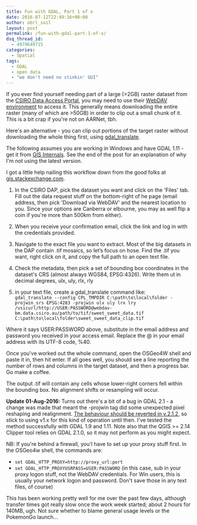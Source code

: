 ```yaml
---
title: Fun with GDAL, Part 1 of x
date: 2016-07-12T22:49:16+00:00
author: obrl_soil
layout: post
permalink: /fun-with-gdal-part-1-of-x/
dsq_thread_id:
  - 4979649715
categories:
  - Spatial
tags:
  - GDAL
  - open data
  - "we don't need no stinkin' GUI"
---
```

If you ever find yourself needing part of a large (>2GB) raster dataset from the [CSIRO Data Access Portal](https://data.csiro.au/dap/home?execution=e3s1), you may need to use their [WebDAV environment](https://confluence.csiro.au/public/daphelp/data-access-portal-users-guide/find-data/data-descriptions/access-or-download-data/large-collection-access-non-csiro-users) to access it. This generally means downloading the entire raster (many of which are >50GB) in order to clip out a small chunk of it. This is a bit crap if you're not on AARNet, tbh. 

Here's an alternative - you can clip out portions of the target raster without downloading the whole thing first, using [gdal_translate](http://www.gdal.org/gdal_translate.html).

The following assumes you are working in Windows and have GDAL 1.11 - get it from [GIS Internals](http://www.gisinternals.com/). See the end of the post for an explanation of why I'm not using the latest version.

I got a little help nailing this workflow down from the good folks at [gis.stackexchange.com](http://gis.stackexchange.com/questions/201493/gdal-translate-and-remote-file-location).

1. In the CSIRO DAP, pick the dataset you want and click on the 'Files' tab. Fill out the data request stuff on the bottom-right of he page (email address, then pick 'Download via WebDAV' and the nearest location to you. Since your options are Canberra or elbourne, you may as well flip a coin if you're more than 500km from either).

2. When you receive your confirmation email, click the link and log in with the credentials provided.

3. Navigate to the exact file you want to extract. Most of the big datasets in the DAP contain .tif mosaics, so let&#8217;s focus on hose. Find the .tif you want, right click on it, and copy the full path to an open text file.

4. Check the metadata, then pick a set of bounding box coordinates in the dataset's CRS (almost always WGS84, EPSG:4326). Write them ut in decimal degrees, ulx, uly, rlx, rly

5. in your text file, create a gdal_translate command like:  
        `gdal_translate --config CPL_TMPDIR C:\path\to\local\folder -projwin_srs EPSG:4283 -projwin ulx uly lrx lry /vsicurl/http://USER:PASSWORD@webdav-bm.data.csiro.au/path/to/tif/sweet_sweet_data.tif C:\path\to\local\folder\sweet_sweet_data_clip.tif`  

Where it says USER:PASSWORD above, substitute in the email address and password you received in your access email. Replace the @ in your email address with its UTF-8 code, %40.

Once you've worked out the whole command, open the OSGeo4W shell and paste it in, then hit enter. If all goes well, you should see a line reporting the number of rows and columns in the target dataset, and then a progress bar. Go make a coffee.

The output .tif will contain any cells whose lower-right corners fell within the bounding box. No alignment shifts or resampling will occur.

**Update 01-Aug-2016:** Turns out there's a bit of a bug in GDAL 2.1 - a change was made that meant the -projwin tag did some unexpected pixel reshaping and realignment. [The behaviour should be reverted in v.2.1.2](https://trac.osgeo.org/gdal/ticket/6610), so stick to using v1.x for this kind of operation until then. I've tested the method successfully with GDAL 1.9 and 1.11. Note also that the QGIS >= 2.14 Clipper tool relies on GDAL 2.1.0, so it may not perform as you might expect.

NB: If you're behind a firewall, you'l have to set up your proxy stuff first. In the OSGeo4w shell, the commands are:
* `set GDAL_HTTP_PROXY=http://proxy_url:port`
* `set GDAL_HTTP_PROXYUSRPASS=USER:PASSWORD` (in this case, sub in your proxy logon stuff, not the WebDAV credentials. For Win users, this is usually your network logon and password. Don't save those in any text files, of course)

This has been working pretty well for me over the past few days, although transfer times got really slow once the work week started; about 2 hours for 140MB, ugh. Not sure whether to blame general usage levels or the PokemonGo launch...
